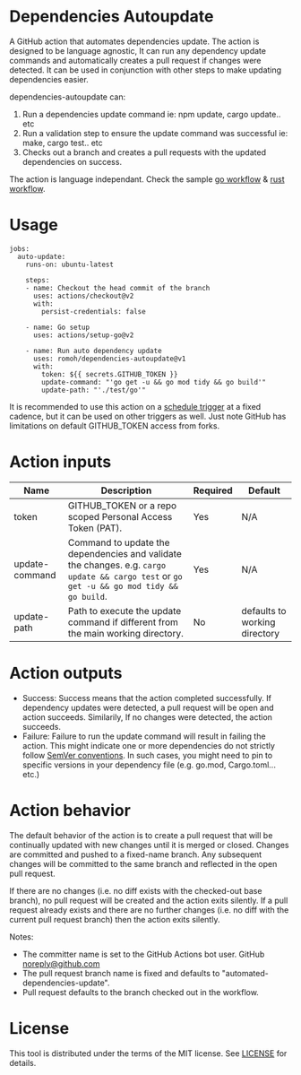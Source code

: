 # Dependencies Autoupdate
A GitHub action that automates dependencies update. The action is designed to be language agnostic, It can run any dependency update commands and automatically creates a pull request if changes were detected. It can be used in conjunction with other steps to make updating dependencies easier.

dependencies-autoupdate can:
1. Run a dependencies update command ie: npm update, cargo update.. etc
2. Run a validation step to ensure the update command was successful ie: make, cargo test.. etc
2. Checks out a branch and creates a pull requests with the updated dependencies on success.

The action is language independant. Check the sample [go workflow](https://github.com/romoh/dependencies-autoupdate/blob/main/.github/workflows/autoupdate-dependencies-go.yml) & [rust workflow](https://github.com/romoh/dependencies-autoupdate/blob/main/.github/workflows/autoupdate-dependencies-rust.yml).

# Usage
```
jobs:
  auto-update:
    runs-on: ubuntu-latest

    steps:
    - name: Checkout the head commit of the branch
      uses: actions/checkout@v2
      with:
        persist-credentials: false
                  
    - name: Go setup
      uses: actions/setup-go@v2
             
    - name: Run auto dependency update 
      uses: romoh/dependencies-autoupdate@v1
      with: 
        token: ${{ secrets.GITHUB_TOKEN }}
        update-command: "'go get -u && go mod tidy && go build'"
        update-path: "'./test/go'"
```

It is recommended to use this action on a [schedule trigger](https://docs.github.com/en/actions/reference/workflow-syntax-for-github-actions#onschedule) at a fixed cadence, but it can be used on other triggers as well. Just note GitHub has limitations on default GITHUB_TOKEN access from forks.

# Action inputs

Name |	Description	| Required | Default
--| --| --| --|
token |	GITHUB_TOKEN or a repo scoped Personal Access Token (PAT). | Yes | N/A
update-command | Command to update the dependencies and validate the changes. e.g. `cargo update && cargo test` or `go get -u && go mod tidy && go build`. | Yes | N/A
update-path | Path to execute the update command if different from the main working directory. | No | defaults to working directory

# Action outputs
- Success: Success means that the action completed successfully. If dependency updates were detected, a pull request will be open and action succeeds. Similarily, If no changes were detected, the action succeeds.
- Failure: Failure to run the update command will result in failing the action. This might indicate one or more dependencies do not strictly follow [SemVer conventions](https://semver.org/). In such cases, you might need to pin to specific versions in your dependency file (e.g. go.mod, Cargo.toml... etc.)

# Action behavior
The default behavior of the action is to create a pull request that will be continually updated with new changes until it is merged or closed. Changes are committed and pushed to a fixed-name branch. Any subsequent changes will be committed to the same branch and reflected in the open pull request.

If there are no changes (i.e. no diff exists with the checked-out base branch), no pull request will be created and the action exits silently.
If a pull request already exists and there are no further changes (i.e. no diff with the current pull request branch) then the action exits silently.

Notes:
* The committer name is set to the GitHub Actions bot user. GitHub <noreply@github.com>
* The pull request branch name is fixed and defaults to "automated-dependencies-update".
* Pull request defaults	to the branch checked out in the workflow.

# License
This tool is distributed under the terms of the MIT license. See [LICENSE](https://github.com/romoh/dependencies-autoupdate/blob/main/LICENSE) for details.
